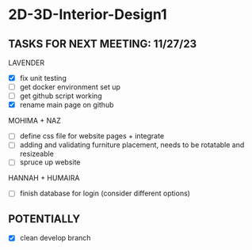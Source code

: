# 2D-3D-Interior-Design1
TASKS FOR NEXT MEETING: 11/27/23
-----
LAVENDER
- [x] fix unit testing
- [ ] get docker environment set up
- [ ] get github script working
- [x] rename main page on github

MOHIMA + NAZ
- [ ] define css file for website pages + integrate
- [ ] adding and validating furniture placement, needs to be rotatable and resizeable
- [ ] spruce up website

HANNAH + HUMAIRA
- [ ] finish database for login (consider different options)

POTENTIALLY
-----
- [x] clean develop branch
